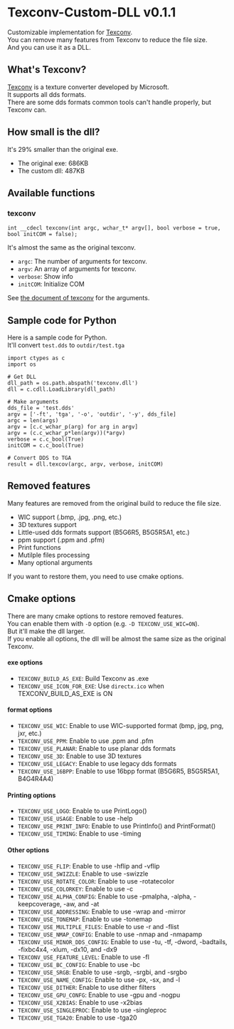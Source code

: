 # Texconv-Custom-DLL v0.1.1
Customizable implementation for [Texconv](https://github.com/microsoft/DirectXTex/wiki/Texconv).<br>
You can remove many features from Texconv to reduce the file size.<br>
And you can use it as a DLL.

## What's Texconv?
[Texconv](https://github.com/microsoft/DirectXTex/wiki/Texconv)
is a texture converter developed by Microsoft.<br>
It supports all dds formats.<br>
There are some dds formats common tools can't handle properly, but Texconv can.

## How small is the dll?
It's 29% smaller than the original exe.
- The original exe: 686KB
- The custom dll: 487KB

## Available functions
### texconv
```
int __cdecl texconv(int argc, wchar_t* argv[], bool verbose = true,  bool initCOM = false);
```
It's almost the same as the original texconv.
- `argc`: The number of arguments for texconv.
- `argv`: An array of arguments for texconv.
- `verbose`: Show info
- `initCOM`: Initialize COM

See [the document of texconv](https://github.com/microsoft/DirectXTex/wiki/Texconv) for the arguments.

## Sample code for Python
Here is a sample code for Python.<br>
It'll convert `test.dds` to `outdir/test.tga`
```
import ctypes as c
import os

# Get DLL
dll_path = os.path.abspath('texconv.dll')
dll = c.cdll.LoadLibrary(dll_path)

# Make arguments
dds_file = 'test.dds'
argv = ['-ft', 'tga', '-o', 'outdir', '-y', dds_file]
argc = len(args)
argv = [c.c_wchar_p(arg) for arg in argv]
argv = (c.c_wchar_p*len(argv))(*argv)
verbose = c.c_bool(True)
initCOM = c.c_bool(True)

# Convert DDS to TGA
result = dll.texcov(argc, argv, verbose, initCOM)
```

## Removed features
Many features are removed from the original build to reduce the file size.<br>
- WIC support (.bmp, .jpg, .png, etc.)
- 3D textures support
- Little-used dds formats support (B5G6R5, B5G5R5A1, etc.)
- ppm support (.ppm and .pfm)
- Print functions
- Mutilple files processing
- Many optional arguments

If you want to restore them, you need to use cmake options.

## Cmake options
There are many cmake options to restore removed features.<br>
You can enable them with `-D` option (e.g. `-D TEXCONV_USE_WIC=ON`).<br>
But it'll make the dll larger.<br>
If you enable all options, the dll will be almost the same size as the original Texconv.<br>

#### exe options
- `TEXCONV_BUILD_AS_EXE`: Build Texconv as .exe
- `TEXCONV_USE_ICON_FOR_EXE`: Use `directx.ico` when TEXCONV_BUILD_AS_EXE is ON

#### format options
- `TEXCONV_USE_WIC`: Enable to use WIC-supported format (bmp, jpg, png, jxr, etc.)
- `TEXCONV_USE_PPM`: Enable to use .ppm and .pfm
- `TEXCONV_USE_PLANAR`: Enable to use planar dds formats
- `TEXCONV_USE_3D`: Enable to use 3D textures
- `TEXCONV_USE_LEGACY`: Enable to use legacy dds formats
- `TEXCONV_USE_16BPP`: Enable to use 16bpp format (B5G6R5, B5G5R5A1, B4G4R4A4)

#### Printing options
- `TEXCONV_USE_LOGO`: Enable to use PrintLogo()
- `TEXCONV_USE_USAGE`: Enable to use -help
- `TEXCONV_USE_PRINT_INFO`: Enable to use PrintInfo() and PrintFormat()
- `TEXCONV_USE_TIMING`: Enable to use -timing

#### Other options
- `TEXCONV_USE_FLIP`: Enable to use -hflip and -vflip
- `TEXCONV_USE_SWIZZLE`: Enable to use -swizzle
- `TEXCONV_USE_ROTATE_COLOR`: Enable to use -rotatecolor
- `TEXCONV_USE_COLORKEY`: Enable to use -c
- `TEXCONV_USE_ALPHA_CONFIG`: Enable to use -pmalpha, -alpha, -keepcoverage, -aw, and -at
- `TEXCONV_USE_ADDRESSING`: Enable to use -wrap and -mirror
- `TEXCONV_USE_TONEMAP`: Enable to use -tonemap
- `TEXCONV_USE_MULTIPLE_FILES`: Enable to use -r and -flist
- `TEXCONV_USE_NMAP_CONFIG`: Enable to use -nmap and -nmapamp
- `TEXCONV_USE_MINOR_DDS_CONFIG`: Enable to use -tu, -tf, -dword, -badtails, -fixbc4x4, -xlum, -dx10, and -dx9
- `TEXCONV_USE_FEATURE_LEVEL`: Enable to use -fl
- `TEXCONV_USE_BC_CONFIG`: Enable to use -bc
- `TEXCONV_USE_SRGB`: Enable to use -srgb, -srgbi, and -srgbo
- `TEXCONV_USE_NAME_CONFIG`: Enable to use -px, -sx, and -l
- `TEXCONV_USE_DITHER`: Enable to use dither filters
- `TEXCONV_USE_GPU_CONFG`: Enable to use -gpu and -nogpu
- `TEXCONV_USE_X2BIAS`: Enable to use -x2bias
- `TEXCONV_USE_SINGLEPROC`: Enable to use -singleproc
- `TEXCONV_USE_TGA20`: Enable to use -tga20
